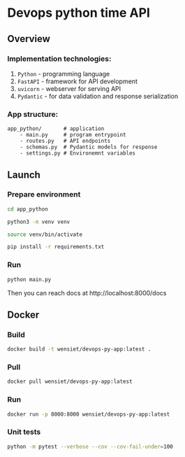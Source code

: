 # Devops python time API

## Overview

### Implementation technologies:

1) `Python` - programming language
2) `FastAPI` - framework for API development
3) `uvicorn` - webserver for serving API
4) `Pydantic` - for data validation and response serialization

### App structure:

```
app_python/       # application
    - main.py     # program entrypoint
    - routes.py   # API endpoints
    - schemas.py  # Pydantic models for response
    - settings.py # Environemnt variables
```

## Launch

### Prepare environment

```bash
cd app_python
```

```bash
python3 -m venv venv
```

```bash
source venv/bin/activate
```

```bash
pip install -r requirements.txt
```

### Run

```bash
python main.py
```

Then you can reach docs at http://localhost:8000/docs

## Docker

### Build

```bash
docker build -t wensiet/devops-py-app:latest .
```

### Pull

```bash
docker pull wensiet/devops-py-app:latest
```

### Run

```bash
docker run -p 8000:8000 wensiet/devops-py-app:latest
```

### Unit tests

```bash
python -m pytest --verbose --cov --cov-fail-under=100
```